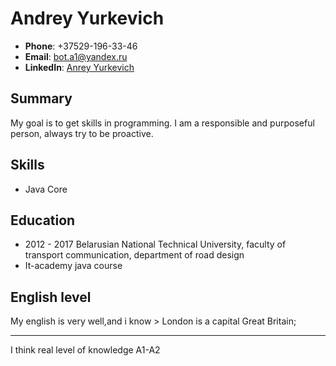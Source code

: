 
 #  Andrey Yurkevich
 
  * **Phone**: +37529-196-33-46
  * **Email**: bot.a1@yandex.ru
  * **LinkedIn**: [Anrey Yurkevich](https://www.linkedin.com/in/andrey-yurkevich-688a64199/)

  ## Summary
  
 My goal is to get skills in programming. I am a responsible and purposeful person, always try to be proactive.

 ## Skills

* Java Core

 ## Education

* 2012 - 2017 Belarusian National Technical University, faculty of transport communication, department of road design
* It-academy java course 

 ## English level
 My english is very well,and i know > London is a capital Great Britain;
***
 I think real level of knowledge A1-A2
